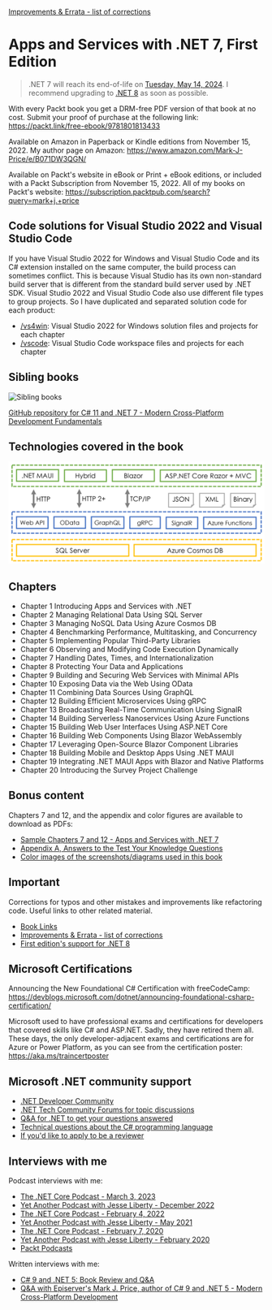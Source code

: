 [Improvements & Errata - list of corrections](docs/errata)

# Apps and Services with .NET 7, First Edition

> .NET 7 will reach its end-of-life on [Tuesday, May 14, 2024](https://dotnet.microsoft.com/en-us/platform/support/policy/dotnet-core#lifecycle). I recommend upgrading to [.NET 8](https://github.com/markjprice/apps-services-net8/blob/main/README.md) as soon as possible.

With every Packt book you get a DRM-free PDF version of that book at no cost. Submit your proof of purchase at the following link:
https://packt.link/free-ebook/9781801813433

Available on Amazon in Paperback or Kindle editions from November 15, 2022. My author page on Amazon: https://www.amazon.com/Mark-J-Price/e/B071DW3QGN/ 

Available on Packt's website in eBook or Print + eBook editions, or included with a Packt Subscription from November 15, 2022. All of my books on Packt's website: https://subscription.packtpub.com/search?query=mark+j.+price

## Code solutions for Visual Studio 2022 and Visual Studio Code

If you have Visual Studio 2022 for Windows and Visual Studio Code and its C# extension installed on the same computer, the build process can sometimes conflict. This is because Visual Studio has its own non-standard build server that is different from the standard build server used by .NET SDK. Visual Studio 2022 and Visual Studio Code also use different file types to group projects. So I have duplicated and separated solution code for each product:

- [/vs4win](/vs4win): Visual Studio 2022 for Windows solution files and projects for each chapter
- [/vscode](/vscode): Visual Studio Code workspace files and projects for each chapter

## Sibling books
![Sibling books](images/B18857_01_01.png)

[GitHub repository for C# 11 and .NET 7 - Modern Cross-Platform Development Fundamentals](https://github.com/markjprice/cs11dotnet7)

## Technologies covered in the book

![Technologies covered in the book](images/B18857_20_01.png)

## Chapters
- Chapter 1 Introducing Apps and Services with .NET
- Chapter 2 Managing Relational Data Using SQL Server
- Chapter 3 Managing NoSQL Data Using Azure Cosmos DB
- Chapter 4 Benchmarking Performance, Multitasking, and Concurrency
- Chapter 5 Implementing Popular Third-Party Libraries
- Chapter 6 Observing and Modifying Code Execution Dynamically
- Chapter 7 Handling Dates, Times, and Internationalization
- Chapter 8 Protecting Your Data and Applications
- Chapter 9 Building and Securing Web Services with Minimal APIs
- Chapter 10 Exposing Data via the Web Using OData
- Chapter 11 Combining Data Sources Using GraphQL
- Chapter 12 Building Efficient Microservices Using gRPC
- Chapter 13 Broadcasting Real-Time Communication Using SignalR
- Chapter 14 Building Serverless Nanoservices Using Azure Functions
- Chapter 15 Building Web User Interfaces Using ASP.NET Core
- Chapter 16 Building Web Components Using Blazor WebAssembly
- Chapter 17 Leveraging Open-Source Blazor Component Libraries
- Chapter 18 Building Mobile and Desktop Apps Using .NET MAUI
- Chapter 19 Integrating .NET MAUI Apps with Blazor and Native Platforms
- Chapter 20 Introducing the Survey Project Challenge

## Bonus content

Chapters 7 and 12, and the appendix and color figures are available to download as PDFs:

- [Sample Chapters 7 and 12 - Apps and Services with .NET 7](https://github.com/markjprice/apps-services-net7/blob/main/docs/Sample%20Chapters%207%20and%2012%20-%20Apps%20and%20Services%20with%20.NET%207.pdf)
- [Appendix A, Answers to the Test Your Knowledge Questions](docs/B18857_Appendix.pdf)
- [Color images of the screenshots/diagrams used in this book](docs/9781801813433_ColorImages.pdf)

## Important
Corrections for typos and other mistakes and improvements like refactoring code. Useful links to other related material. 
- [Book Links](book-links.md)
- [Improvements & Errata - list of corrections](docs/errata)
- [First edition's support for .NET 8](docs/dotnet8.md)

## Microsoft Certifications
Announcing the New Foundational C# Certification with freeCodeCamp:
https://devblogs.microsoft.com/dotnet/announcing-foundational-csharp-certification/

Microsoft used to have professional exams and certifications for developers that covered skills like C# and ASP.NET. Sadly, they have retired them all. These days, the only developer-adjacent exams and certifications are for Azure or Power Platform, as you can see from the certification poster: https://aka.ms/traincertposter

## Microsoft .NET community support
- [.NET Developer Community](https://dotnet.microsoft.com/platform/community)
- [.NET Tech Community Forums for topic discussions](https://techcommunity.microsoft.com/t5/net/ct-p/dotnet)
- [Q&A for .NET to get your questions answered](https://docs.microsoft.com/en-us/answers/products/dotnet)
- [Technical questions about the C# programming language](https://docs.microsoft.com/en-us/answers/topics/dotnet-csharp.html)
- [If you'd like to apply to be a reviewer](https://authors.packtpub.com/reviewers/)

## Interviews with me
Podcast interviews with me:
- [The .NET Core Podcast - March 3, 2023](https://dotnetcore.show/episode-117-our-perspectives-on-the-future-of-net-with-mark-j-price/)
- [Yet Another Podcast with Jesse Liberty - December 2022](https://jesseliberty.com/2022/12/10/mark-price-on-c-11-fixed/)
- [The .NET Core Podcast - February 4, 2022](https://dotnetcore.show/episode-91-c-sharp-10-and-dotnet-6-with-mark-j-price/)
- [Yet Another Podcast with Jesse Liberty - May 2021](http://jesseliberty.com/2021/05/16/mark-price-on-c9-and-net-6/)
- [The .NET Core Podcast - February 7, 2020](https://dotnetcore.show/episode-44-learning-net-core-with-mark-j-price/)
- [Yet Another Podcast with Jesse Liberty - February 2020](http://jesseliberty.com/2020/02/23/mark-price-c-net-core/)
- [Packt Podcasts](https://soundcloud.com/packt-podcasts/csharp-8-dotnet-core-3-the-evolution-of-the-microsoft-ecosystem)

Written interviews with me:
- [C# 9 and .NET 5: Book Review and Q&A](https://www.infoq.com/articles/book-interview-mark-price/?itm_source=infoq&itm_campaign=user_page&itm_medium=link)
- [Q&A with Episerver's Mark J. Price, author of C# 9 and .NET 5 - Modern Cross-Platform Development](https://www.episerver.com/articles/q-and-a-with-mark-price)
